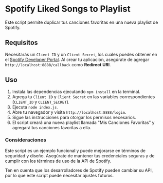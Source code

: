 # Spotify Liked Songs to Playlist

Este script permite duplicar tus canciones favoritas en una nueva playlist de Spotify. 

## Requisitos

Necesitarás un `Client ID` y un `Client Secret`, los cuales puedes obtener en el [Spotify Developer Portal](https://developer.spotify.com/dashboard/applications). Al crear tu aplicación, asegúrate de agregar `http://localhost:8888/callback` como **Redirect URI**.

## Uso

1. Instala las dependencias ejecutando `npm install` en la terminal.
2. Agrega tu `Client ID` y `Client Secret` en las variables correspondientes (`CLIENT_ID` y `CLIENT_SECRET`).
3. Ejecuta `node index.js`.
4. Abre tu navegador y visita `http://localhost:8888/login`.
5. Sigue las instrucciones para otorgar los permisos necesarios.
6. El script creará una nueva playlist llamada "Mis Canciones Favoritas" y agregará tus canciones favoritas a ella.

### Consideraciones

Este script es un ejemplo funcional y puede mejorarse en términos de seguridad y diseño. Asegúrate de mantener tus credenciales seguras y de cumplir con los términos de uso de la API de Spotify.

Ten en cuenta que los desarrolladores de Spotify pueden cambiar su API, por lo que este script puede necesitar ajustes futuros.